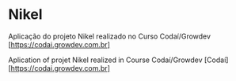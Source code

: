 # Nikel
Aplicação do projeto Nikel realizado no Curso Codaí/Growdev [https://codai.growdev.com.br]

 Aplication of projet Nikel realized in Course Codaí/Growdev [Codaí] [https://codai.growdev.com.br]
